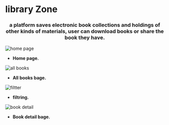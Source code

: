 # library Zone


<h3 align="center">a platform saves electronic book collections and holdings of other kinds of materials, user can download books or share the book they have.</h3>


![home page](https://user-images.githubusercontent.com/73441839/197551128-4106cf95-7c05-4827-ad41-45bb37d9b022.jpeg)
- **Home page.**




![all books](https://user-images.githubusercontent.com/73441839/197551624-c34c654c-d662-4e77-9919-05e2b5858739.jpeg)
- **All books bage.**



![filtter](https://user-images.githubusercontent.com/73441839/197552012-33f8f2d7-2a69-4986-92bf-99fadbd79671.jpeg)
- **filtring.**

![book detail](https://user-images.githubusercontent.com/73441839/197552237-6d3152bc-af22-42c2-95f0-71c2e809755c.jpeg)
- **Book detail bage.**
